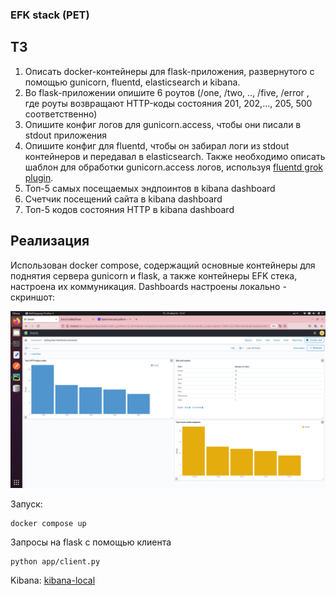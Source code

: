 ### EFK stack (PET)
## ТЗ

1. Описать docker-контейнеры для flask-приложения, развернутого с помощью gunicorn, fluentd, elasticsearch и kibana.
2. Во flask-приложении опишите 6 роутов (/one, /two, .., /five, /error
, где роуты возвращают HTTP-коды состояния 201, 202,..., 205, 500 соответственно)
3. Опишите конфиг логов для gunicorn.access, чтобы они писали в stdout приложения
4. Опишите конфиг для fluentd, чтобы он забирал логи из stdout
 контейнеров и передавал в elasticsearch. Также необходимо описать шаблон для обработки gunicorn.access логов, используя [fluentd grok plugin](https://github.com/fluent/fluent-plugin-grok-parser).
5. Топ-5 самых посещаемых эндпоинтов в kibana dashboard
6. Счетчик посещений сайта в kibana dashboard
7. Топ-5 кодов состояния HTTP в kibana dashboard

## Реализация
Использован docker compose, содержащий основные контейнеры для поднятия 
сервера gunicorn и flask, а также контейнеры EFK стека, настроена их 
коммуникация. Dashboards настроены локально - скриншот:

![img.png](img.png)


Запуск:
```
docker compose up
```

Запросы на flask c помощью клиента
```
python app/client.py
```

Kibana: [kibana-local](http://localhost:5601)